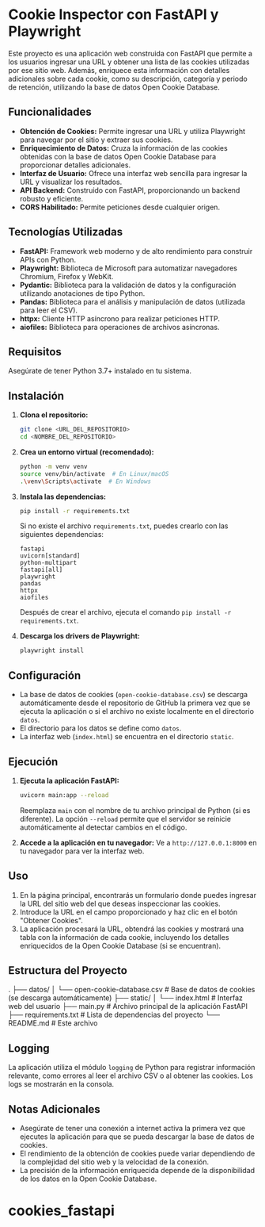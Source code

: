 # Cookie Inspector con FastAPI y Playwright

Este proyecto es una aplicación web construida con FastAPI que permite a los usuarios ingresar una URL y obtener una lista de las cookies utilizadas por ese sitio web. Además, enriquece esta información con detalles adicionales sobre cada cookie, como su descripción, categoría y periodo de retención, utilizando la base de datos Open Cookie Database.

## Funcionalidades

* **Obtención de Cookies:** Permite ingresar una URL y utiliza Playwright para navegar por el sitio y extraer sus cookies.
* **Enriquecimiento de Datos:** Cruza la información de las cookies obtenidas con la base de datos Open Cookie Database para proporcionar detalles adicionales.
* **Interfaz de Usuario:** Ofrece una interfaz web sencilla para ingresar la URL y visualizar los resultados.
* **API Backend:** Construido con FastAPI, proporcionando un backend robusto y eficiente.
* **CORS Habilitado:** Permite peticiones desde cualquier origen.

## Tecnologías Utilizadas

* **FastAPI:** Framework web moderno y de alto rendimiento para construir APIs con Python.
* **Playwright:** Biblioteca de Microsoft para automatizar navegadores Chromium, Firefox y WebKit.
* **Pydantic:** Biblioteca para la validación de datos y la configuración utilizando anotaciones de tipo Python.
* **Pandas:** Biblioteca para el análisis y manipulación de datos (utilizada para leer el CSV).
* **httpx:** Cliente HTTP asíncrono para realizar peticiones HTTP.
* **aiofiles:** Biblioteca para operaciones de archivos asíncronas.

## Requisitos

Asegúrate de tener Python 3.7+ instalado en tu sistema.

## Instalación

1.  **Clona el repositorio:**
    ```bash
    git clone <URL_DEL_REPOSITORIO>
    cd <NOMBRE_DEL_REPOSITORIO>
    ```

2.  **Crea un entorno virtual (recomendado):**
    ```bash
    python -m venv venv
    source venv/bin/activate  # En Linux/macOS
    .\venv\Scripts\activate  # En Windows
    ```

3.  **Instala las dependencias:**
    ```bash
    pip install -r requirements.txt
    ```
    Si no existe el archivo `requirements.txt`, puedes crearlo con las siguientes dependencias:
    ```
    fastapi
    uvicorn[standard]
    python-multipart
    fastapi[all]
    playwright
    pandas
    httpx
    aiofiles
    ```
    Después de crear el archivo, ejecuta el comando `pip install -r requirements.txt`.

4.  **Descarga los drivers de Playwright:**
    ```bash
    playwright install
    ```

## Configuración

* La base de datos de cookies (`open-cookie-database.csv`) se descarga automáticamente desde el repositorio de GitHub la primera vez que se ejecuta la aplicación o si el archivo no existe localmente en el directorio `datos`.
* El directorio para los datos se define como `datos`.
* La interfaz web (`index.html`) se encuentra en el directorio `static`.

## Ejecución

1.  **Ejecuta la aplicación FastAPI:**
    ```bash
    uvicorn main:app --reload
    ```
    Reemplaza `main` con el nombre de tu archivo principal de Python (si es diferente). La opción `--reload` permite que el servidor se reinicie automáticamente al detectar cambios en el código.

2.  **Accede a la aplicación en tu navegador:**
    Ve a `http://127.0.0.1:8000` en tu navegador para ver la interfaz web.

## Uso

1.  En la página principal, encontrarás un formulario donde puedes ingresar la URL del sitio web del que deseas inspeccionar las cookies.
2.  Introduce la URL en el campo proporcionado y haz clic en el botón "Obtener Cookies".
3.  La aplicación procesará la URL, obtendrá las cookies y mostrará una tabla con la información de cada cookie, incluyendo los detalles enriquecidos de la Open Cookie Database (si se encuentran).

## Estructura del Proyecto

.
├── datos/
│   └── open-cookie-database.csv  # Base de datos de cookies (se descarga automáticamente)
├── static/
│   └── index.html                # Interfaz web del usuario
├── main.py                       # Archivo principal de la aplicación FastAPI
├── requirements.txt              # Lista de dependencias del proyecto
└── README.md                     # Este archivo


## Logging

La aplicación utiliza el módulo `logging` de Python para registrar información relevante, como errores al leer el archivo CSV o al obtener las cookies. Los logs se mostrarán en la consola.

## Notas Adicionales

* Asegúrate de tener una conexión a internet activa la primera vez que ejecutes la aplicación para que se pueda descargar la base de datos de cookies.
* El rendimiento de la obtención de cookies puede variar dependiendo de la complejidad del sitio web y la velocidad de la conexión.
* La precisión de la información enriquecida depende de la disponibilidad de los datos en la Open Cookie Database.

# cookies_fastapi
